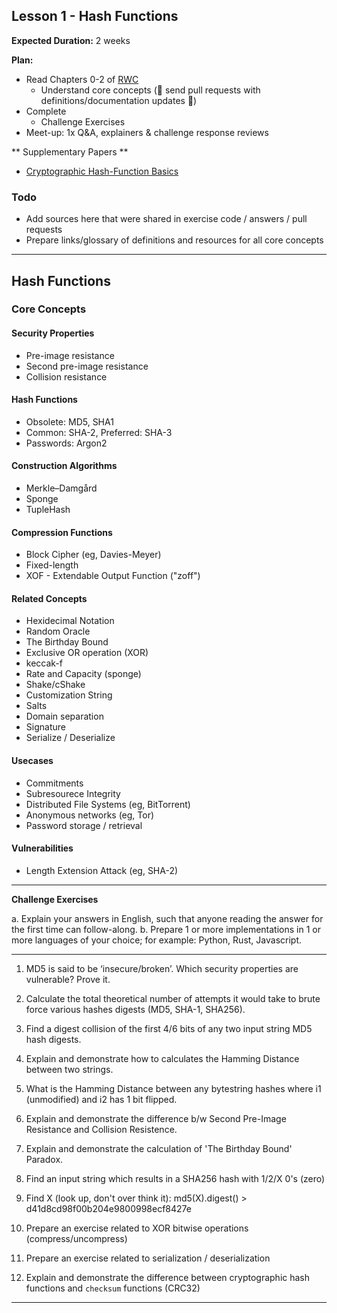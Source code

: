 <link rel="shortcut icon" type="image/x-icon" href="/favicon.ico">
<meta property="og:image" content="assets/rwc-cover-trans-v1.png"/>

## Lesson 1 - Hash Functions

**Expected Duration:** 2 weeks


**Plan:**
* Read Chapters 0-2 of [RWC](https://www.manning.com/books/real-world-cryptography?a_aid=Realworldcrypto&a_bid=ad500e09)
  * Understand core concepts (🎉 send pull requests with definitions/documentation updates 🎉)
* Complete 
  * Challenge Exercises 
* Meet-up: 1x Q&A, explainers & challenge response reviews

** Supplementary Papers **
* [Cryptographic Hash-Function Basics](https://www.iacr.org/archive/fse2004/30170373/30170373.pdf)

### Todo ###
* Add sources here that were shared in exercise code / answers / pull requests
* Prepare links/glossary of definitions and resources for all core concepts

---

## Hash Functions

### Core Concepts

#### Security Properties
- Pre-image resistance
- Second pre-image resistance
- Collision resistance

#### Hash Functions
- Obsolete: MD5, SHA1 
- Common: SHA-2, Preferred: SHA-3
- Passwords: Argon2

#### Construction Algorithms
- Merkle–Damgård
- Sponge
- TupleHash

#### Compression Functions
- Block Cipher (eg, Davies-Meyer)
- Fixed-length
- XOF - Extendable Output Function ("zoff") 

#### Related Concepts
- Hexidecimal Notation
- Random Oracle
- The Birthday Bound
- Exclusive OR operation (XOR)
- keccak-f
- Rate and Capacity (sponge)
- Shake/cShake
- Customization String
- Salts
- Domain separation
- Signature
- Serialize / Deserialize

#### Usecases
- Commitments
- Subresourece Integrity
- Distributed File Systems (eg, BitTorrent)
- Anonymous networks (eg, Tor)
- Password storage / retrieval

#### Vulnerabilities
- Length Extension Attack (eg, SHA-2)

---

**Challenge Exercises**

a. Explain your answers in English, such that anyone reading the answer for the first time can follow-along.
b. Prepare 1 or more implementations in 1 or more languages of your choice; for example: Python, Rust, Javascript.

---

1) MD5 is said to be ‘insecure/broken’. Which security properties are vulnerable? Prove it. 

2) Calculate the total theoretical number of attempts it would take to brute force various hashes digests (MD5, SHA-1, SHA256).

3) Find a digest collision of the first 4/6 bits of any two input string MD5 hash digests.

6) Explain and demonstrate how to calculates the Hamming Distance between two strings.

7) What is the Hamming Distance between any bytestring hashes where i1 (unmodified) and i2 has 1 bit flipped.

8) Explain and demonstrate the difference b/w Second Pre-Image Resistance and Collision Resistence.

9) Explain and demonstrate the calculation of 'The Birthday Bound' Paradox.

10) Find an input string which results in a SHA256 hash with 1/2/X 0's (zero)

11) Find X (look up, don't over think it): md5(X).digest() > d41d8cd98f00b204e9800998ecf8427e

12) Prepare an exercise related to XOR bitwise operations (compress/uncompress)

13) Prepare an exercise related to serialization / deserialization

14) Explain and demonstrate the difference between cryptographic hash functions and `checksum` functions (CRC32)

---

